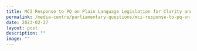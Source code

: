 ```yaml
---
title: MCI Response to PQ on Plain Language Legislation for Clarity and Accessibility
permalink: /media-centre/parliamentary-questions/mci-response-to-pq-on-plain-language-for-clarity/
date: 2023-02-27
layout: post
description: ""
image: ""
---
```

